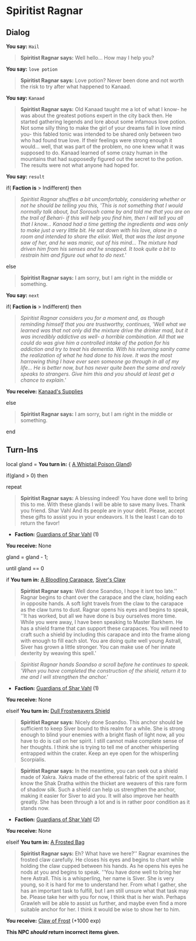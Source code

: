# Spiritist Ragnar

## Dialog

**You say:** `Hail`



>**Spiritist Ragnar says:** Well hello... How may I help you?

**You say:** `love potion`



>**Spiritist Ragnar says:** Love potion? Never been done and not worth the risk to try after what happened to Kanaad. 

**You say:** `Kanaad`



>**Spiritist Ragnar says:** Old Kanaad taught me a lot of what I know- he was about the greatest potions expert in the city back then. He started gathering legends and lore about some infamous love potion. Not some silly thing to make the girl of your dreams fall in love mind you- this fabled tonic was intended to be shared only between two who had found true love. If their feelings were strong enough it would... well, that was part of the problem, no one knew what it was supposed to do. Kanaad learned of some crazy human in the mountains that had supposedly figured out the secret to the potion. The results were not what anyone had hoped for.

**You say:** `result`



if( **Faction is** > Indifferent) then



>*Spiritist Ragnar shuffles a bit uncomfortably, considering whether or not he should be telling you this, 'This is not something that I would normally talk about, but Soroush came by and told me that you are on the trail of Behari- if this will help you find him, then I will tell you all that I know... Kanaad had a time getting the ingredients and was only to make just a very little bit. He sat down with his love, alone in a room and intended to share the elixir. Well, that was the last anyone saw of her, and he was manic, out of his mind... The mixture had driven him from his senses and he snapped. It took quite a bit to restrain him and figure out what to do next.'*


else



>**Spiritist Ragnar says:** I am sorry, but I am right in the middle or something.


**You say:** `next`



if( **Faction is** > Indifferent) then



>*Spiritist Ragnar considers you for a moment and, as though reminding himself that you are trustworthy, continues, 'Well what we learned was that not only did the mixture drive the drinker mad, but it was incredibly addictive as well- a horrible combination. All that we could do was give him a controlled intake of the potion for his addiction and try to treat his dementia. With his returning sanity came the realization of what he had done to his love. It was the most harrowing thing I have ever seen someone go through in all of my life... He is better now, but has never quite been the same and rarely speaks to strangers. Give him this and you should at least get a chance to explain.'*



**You receive:**  [Kanaad's Supplies](/item/5990)


else



>**Spiritist Ragnar says:** I am sorry, but I am right in the middle or something.

end

## Turn-Ins





local gland =  **You turn in:**  { [A Whiptail Poison Gland](/item/30665)}


if(gland > 0) then


repeat



>**Spiritist Ragnar says:** A blessing indeed! You have done well to bring this to me. With these glands I will be able to save many lives. Thank you friend. Shar Vahl And its people are in your debt. Please, accept these gifts to assist you in your endeavors. It Is the least I can do to return the favor!



* __Faction:__ [Guardians of Shar Vahl](/faction/1513) (1)



 **You receive:** None 



gland = gland - 1;


until gland == 0





if **You turn in:** [A Bloodling Carapace](/item/30602), [Siver's Claw](/item/30964)


>**Spiritist Ragnar says:** Well done Soandso, I hope it isnt too late.'' Ragnar begins to chant over the carapace and the claw, holding each in opposite hands. A soft light travels from the claw to the carapace as the claw turns to dust. Ragnar opens his eyes and begins to speak, ''It has worked, but all we have done is buy ourselves more time. While you were away, I have been speaking to Master Barkhem. He has a shield frame that can support these carapaces. You will need to craft such a shield by including this carapace and into the frame along with enough to fill each slot. You are doing quite well young Astrall, Siver has grown a little stronger. You can make use of her innate dexterity by weaving this spell.'


>*Spiritist Ragnar hands Soandso a scroll before he continues to speak. 'When you have completed the construction of the shield, return it to me and I will strengthen the anchor.'*


* __Faction:__ [Guardians of Shar Vahl](/faction/1513) (1)


 **You receive:** None 

elseif **You turn in:** [Dull Frostweavers Shield](/item/30965)


>**Spiritist Ragnar says:** Nicely done Soandso. This anchor should be sufficient to keep Siver bound to this realm for a while. She is strong enough to blind your enemies with a bright flash of light now, all you have to do is call on her spirit. I still cannot make complete sense of her thoughts. I think she is trying to tell me of another whisperling entrapped within the crater. Keep an eye open for the whisperling Scorpialis.


>**Spiritist Ragnar says:** In the meantime, you can seek out a shield made of Xakra. Xakra made of the ethereal fabric of the spirit realm. I know the Shak Dratha within the thicket are weavers of this rare form of shadow silk. Such a shield can help us strengthen the anchor, making it easier for Siver to aid you. It will also improve her health greatly. She has been through a lot and is in rather poor condition as it stands now.


* __Faction:__ [Guardians of Shar Vahl](/faction/1513) (2)


 **You receive:** None 

elseif **You turn in:** [A Frosted Bag](/item/30962)


>**Spiritist Ragnar says:** Eh? What have we here?'' Ragnar examines the frosted claw carefully. He closes his eyes and begins to chant while holding the claw cupped between his hands. As he opens his eyes he nods at you and begins to speak. ''You have done well to bring her here Astrall. This is a whisperling, her name is Siver. She is very young, so it is hard for me to understand her. From what I gather, she has an important task to fulfill, but I am still unsure what that task may be. Please take her with you for now, I think that is her wish. Perhaps Grawleh will be able to assist us further, and maybe even find a more suitable anchor for her. I think it would be wise to show her to him.


 **You receive:**  [Claw of Frost](/item/30963) (+1000 exp)

**This NPC *should* return incorrect items given.**
